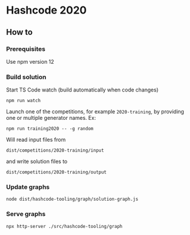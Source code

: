 # Hashcode 2020

## How to

### Prerequisites
Use npm version 12

### Build solution
Start TS Code watch (build automatically when code changes)
```shell script
npm run watch
```

Launch one of the competitions, for example `2020-training`, by providing one or multiple generator names. Ex:
```shell script
npm run training2020 -- -g random
```

Will read input files from
```shell script
dist/competitions/2020-training/input
```
and write solution files to
```shell script
dist/competitions/2020-training/output
```

### Update graphs
```shell script
node dist/hashcode-tooling/graph/solution-graph.js
```
### Serve graphs
```shell script
npx http-server ./src/hashcode-tooling/graph
```
